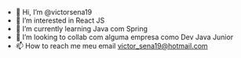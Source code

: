 - 👋 Hi, I’m @victorsena19
- 👀 I’m interested in  React JS
- 🌱 I’m currently learning  Java com Spring 
- 💞️ I’m looking to collab com alguma empresa como Dev Java Junior
- 📫 How to reach me meu email victor_sena19@hotmail.com

<!--- 
victorsena19/victorsena19 is a ✨ special ✨ repository because its `README.md` (this file) appears on your GitHub profile.
You can click the Preview link to take a look at your changes.
--->
